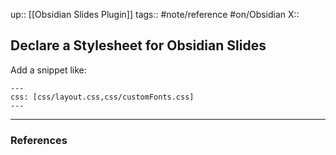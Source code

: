 up:: [[Obsidian Slides Plugin]]
tags:: #note/reference  #on/Obsidian 
X:: 

## Declare a Stylesheet for Obsidian Slides

Add a snippet like:

```
---
css: [css/layout.css,css/customFonts.css]
---
```

---
### References

